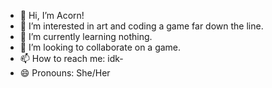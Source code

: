 - 👋 Hi, I’m Acorn!
- 👀 I’m interested in art and coding a game far down the line.
- 🌱 I’m currently learning nothing.
- 💞️ I’m looking to collaborate on a game.
- 📫 How to reach me: idk-
- 😄 Pronouns: She/Her

<!---
Acor5n/Acor5n is a ✨ special ✨ repository because its `README.md` (this file) appears on your GitHub profile.
You can click the Preview link to take a look at your changes.
--->
